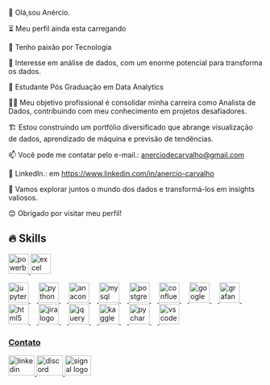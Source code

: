 👋 Olá,sou Anércio.

⏳ Meu perfil ainda esta carregando

💜 Tenho paixão por Tecnologia

👀 Interesse em análise de dados, com um enorme potencial para transforma os dados.

📖 Estudante Pós Graduação em Data Analytics

👩‍💻 Meu objetivo profissional é consolidar minha carreira como Analista de Dados, contribuindo com meu conhecimento em projetos desafiadores.

🏗️ Estou construindo um portfólio diversificado que abrange visualização de dados, aprendizado de máquina e previsão de tendências.

📫 Você pode me contatar pelo e-mail.: anerciodecarvalho@gmail.com

🔗 LinkedIn.: em https://www.linkedin.com/in/anercio-carvalho

🚀 Vamos explorar juntos o mundo dos dados e transformá-los em insights valiosos.

😊 Obrigado por visitar meu perfil!
## 🔥 Skills
<!-- Skills: Programming Languages -->
<a href="https://powerbi.microsoft.com/" target="_blank" rel="noreferrer"> <img src="https://static.wixstatic.com/media/322cff_c3cd08ea165f4e41bdb604d646554fc5~mv2.png/v1/fit/w_500,h_500,q_90/file.png" alt="powerbi" width="40" height="40"/><a href="https://www.microsoft.com/pt-br/microsoft-365/p/excel/CFQ7TTC0HR4R?activetab=pivot:overviewtab&ef_id=_k_CjwKCAjwzo2mBhAUEiwAf7wjknQ_MxJ3dAbbCIv2Fodce_G0AN3p-MHb4tD7wJHnrb9jon6H_aBFQhoC5xAQAvD_BwE_k_&OCID=AIDcmmq9ldqz5w_SEM__k_CjwKCAjwzo2mBhAUEiwAf7wjknQ_MxJ3dAbbCIv2Fodce_G0AN3p-MHb4tD7wJHnrb9jon6H_aBFQhoC5xAQAvD_BwE_k_&gclid=CjwKCAjwzo2mBhAUEiwAf7wjknQ_MxJ3dAbbCIv2Fodce_G0AN3p-MHb4tD7wJHnrb9jon6H_aBFQhoC5xAQAvD_BwE" target="_blank" rel="noreferrer"> <img src="https://upload.wikimedia.org/wikipedia/commons/thumb/3/34/Microsoft_Office_Excel_%282019%E2%80%93present%29.svg/2203px-Microsoft_Office_Excel_%282019%E2%80%93present%29.svg.png" alt="excel" width="40" height="40"/>
<div align="left">
  <img src="https://cdn.jsdelivr.net/gh/devicons/devicon/icons/jupyter/jupyter-original.svg" height="40" alt="jupyter logo"  />
  <img width="12" />
  <img src="https://cdn.jsdelivr.net/gh/devicons/devicon/icons/python/python-original.svg" height="40" alt="python logo"  />
  <img width="12" />
  <img src="https://cdn.jsdelivr.net/gh/devicons/devicon/icons/anaconda/anaconda-original.svg" height="40" alt="anaconda logo"  />
  <img width="12" />
  <img src="https://cdn.jsdelivr.net/gh/devicons/devicon/icons/mysql/mysql-original.svg" height="40" alt="mysql logo"  />
  <img width="12" />
  <img src="https://cdn.jsdelivr.net/gh/devicons/devicon/icons/postgresql/postgresql-original.svg" height="40" alt="postgresql logo"  />
  <img width="12" />
  <img src="https://cdn.jsdelivr.net/gh/devicons/devicon/icons/confluence/confluence-original.svg" height="40" alt="confluence logo"  />
  <img width="12" />
  <img src="https://cdn.jsdelivr.net/gh/devicons/devicon/icons/googlecloud/googlecloud-original.svg" height="40" alt="googlecloud logo"  />
  <img width="12" />
  <img src="https://cdn.jsdelivr.net/gh/devicons/devicon/icons/grafana/grafana-original.svg" height="40" alt="grafana logo"  />
  <img width="12" />
  <img src="https://cdn.jsdelivr.net/gh/devicons/devicon/icons/html5/html5-original.svg" height="40" alt="html5 logo"  />
  <img width="12" />
  <img src="https://cdn.jsdelivr.net/gh/devicons/devicon/icons/jira/jira-original.svg" height="40" alt="jira logo"  />
  <img width="12" />
  <img src="https://cdn.jsdelivr.net/gh/devicons/devicon/icons/jquery/jquery-original.svg" height="40" alt="jquery logo"  />
  <img width="12" />
  <img src="https://cdn.jsdelivr.net/gh/devicons/devicon/icons/kaggle/kaggle-original.svg" height="40" alt="kaggle logo"  />
  <img width="12" />
  <img src="https://cdn.jsdelivr.net/gh/devicons/devicon/icons/pycharm/pycharm-original.svg" height="40" alt="pycharm logo"  />
  <img width="12" />
  <img src="https://cdn.jsdelivr.net/gh/devicons/devicon/icons/vscode/vscode-original.svg" height="40" alt="vscode logo"  />
</div>

### Contato
<div align="left">
  <img src="https://raw.githubusercontent.com/maurodesouza/profile-readme-generator/master/src/assets/icons/social/linkedin/default.svg" width="52" height="40" alt="linkedin logo"  />
  <img src="https://raw.githubusercontent.com/maurodesouza/profile-readme-generator/master/src/assets/icons/social/discord/default.svg" width="52" height="40" alt="discord logo"  />
  <img src="https://raw.githubusercontent.com/maurodesouza/profile-readme-generator/master/src/assets/icons/social/signal/default.svg" width="52" height="40" alt="signal logo"  />
</div>
<div align="left">
</div>

###
